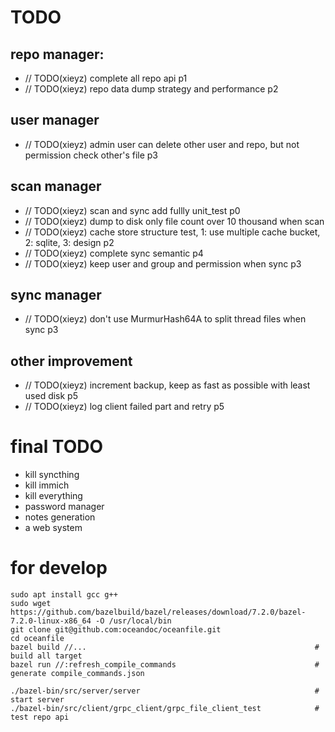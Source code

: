 # TODO

## repo manager:
* // TODO(xieyz) complete all repo api                                                                p1
* // TODO(xieyz) repo data dump strategy and performance                                              p2

## user manager
* // TODO(xieyz) admin user can delete other user and repo, but not permission check other's file     p3

## scan manager
* // TODO(xieyz) scan and sync add fullly unit_test                                                   p0
* // TODO(xieyz) dump to disk only file count over 10 thousand when scan
* // TODO(xieyz) cache store structure test, 1: use multiple cache bucket, 2: sqlite, 3: design       p2
* // TODO(xieyz) complete sync semantic                                                               p4
* // TODO(xieyz) keep user and group and permission when sync                                         p3

## sync manager
* // TODO(xieyz) don't use MurmurHash64A to split thread files when sync                              p3

## other improvement 
* // TODO(xieyz) increment backup, keep as fast as possible with least used disk                      p5
* // TODO(xieyz) log client failed part and retry                                                     p5

# final TODO
* kill syncthing
* kill immich
* kill everything
* password manager
* notes generation
* a web system

# for develop

```
sudo apt install gcc g++
sudo wget https://github.com/bazelbuild/bazel/releases/download/7.2.0/bazel-7.2.0-linux-x86_64 -O /usr/local/bin
git clone git@github.com:oceandoc/oceanfile.git
cd oceanfile
bazel build //...                                                   # build all target
bazel run //:refresh_compile_commands                               # generate compile_commands.json

./bazel-bin/src/server/server                                       # start server
./bazel-bin/src/client/grpc_client/grpc_file_client_test            # test repo api

```
